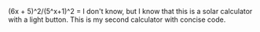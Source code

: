 (6x + 5)^2/(5^x+1)^2 = I don't know, but I know that this is a solar calculator with a light button. This is my second calculator with concise code. 